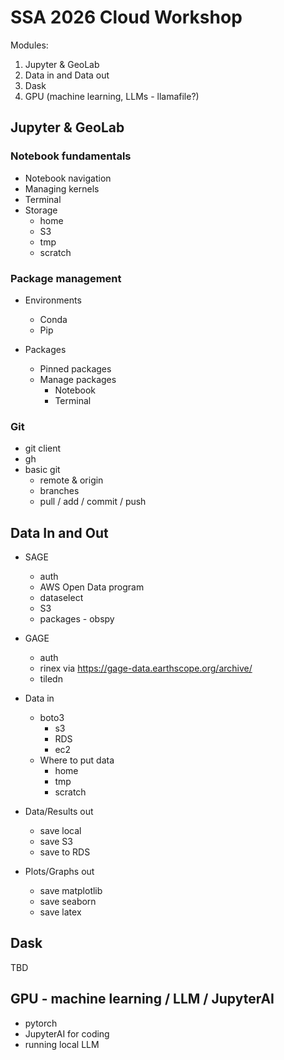 # SSA 2026 Cloud Workshop

Modules:

1. Jupyter & GeoLab
2. Data in and Data out
3. Dask
4. GPU (machine learning, LLMs - llamafile?)

## Jupyter & GeoLab

### Notebook fundamentals

- Notebook navigation
- Managing kernels
- Terminal
- Storage
  - home
  - S3
  - tmp
  - scratch 

### Package management

- Environments
  - Conda
  - Pip

- Packages
  - Pinned packages
  - Manage packages
    - Notebook
    - Terminal

### Git
- git client
- gh
- basic git
  - remote & origin
  - branches
  - pull / add / commit / push

## Data In and Out

- SAGE
  - auth
  - AWS Open Data program
  - dataselect
  - S3
  - packages - obspy
 
- GAGE
  - auth
  - rinex via https://gage-data.earthscope.org/archive/
  - tiledn
 
- Data in
  - boto3
    - s3
    - RDS
    - ec2
  - Where to put data
    - home
    - tmp
    - scratch

- Data/Results out
  - save local
  - save S3
  - save to RDS

- Plots/Graphs out
  - save matplotlib
  - save seaborn
  - save latex

## Dask

TBD

## GPU - machine learning / LLM / JupyterAI

- pytorch
- JupyterAI for coding
- running local LLM

